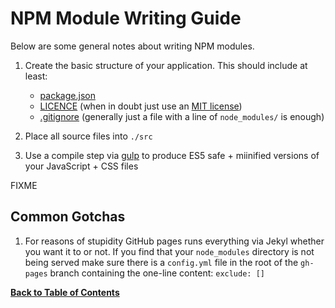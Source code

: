 NPM Module Writing Guide
========================
Below are some general notes about writing NPM modules.

1. Create the basic structure of your application. This should include at least:
	* [package.json](http://browsenpm.org/package.json)
	* [LICENCE](https://choosealicense.com/) (when in doubt just use an [MIT license](https://choosealicense.com/licenses/mit/))
	* [.gitignore](https://www.gitignore.io) (generally just a file with a line of `node_modules/` is enough)

2. Place all source files into `./src`

3. Use a compile step via [gulp](https://github.com/MomsFriendlyDevCo/vote-tally/blob/master/gulpfile.js) to produce ES5 safe + miinified versions of your JavaScript + CSS files


FIXME


Common Gotchas
---------------

1. For reasons of stupidity GitHub pages runs everything via Jekyl whether you want it to or not. If you find that your `node_modules` directory is not being served make sure there is a `config.yml` file in the root of the `gh-pages` branch containing the one-line content: `exclude: []`




**[Back to Table of Contents](../README.md)**
